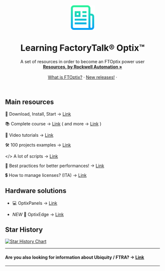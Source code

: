 <!-- PROJECT LOGO -->
<br />
<div align="center">
  <a href="https://github.com/massimovar/LearningFTOptix/blob/main/README.md">
    <img src="images/logo.png" alt="Logo" width="80" height="80">
  </a>

  <h1 align="center">Learning FactoryTalk® Optix™</h1>

  <p align="center">
    A set of resources in order to become an FTOptix power user
    <br />
    <a href="https://www.rockwellautomation.com/en-us/support/documentation/technical/capabilities/optix-portfolio.html"><strong>Resources, by Rockwell Automation »</strong></a>
    <br />
    <br />
    <a href="https://github.com/massimovar/LearningFTOptix/blob/main/pdf/FTOpti_Overview.pdf">What is FTOptix?</a>
    &middot;
    <a href="https://github.com/massimovar/LearningFTOptix/blob/main/chapters/FTOptix_overview.md#latest-releases">New releases!</a>
    &middot;
  </p>
</div>

<br />

<!-- MAIN RESOURCES -->
## Main resources

🌱 Download, Install, Start → [Link](./chapters/Download_install_start.md)

📚 Complete course →  [Link](https://github.com/massimovar/LearningFTOptix/blob/main/pdf/FTOptix_Technical_training.pdf) ( and more → [Link](./chapters/Learning_material.md) )

🎥 Video tutorials  →  [Link](https://github.com/massimovar/LearningFTOptix/blob/main/chapters/Learning_material_Videos.md)

🛠️ 100 projects examples → [Link](https://github.com/FactoryTalk-Optix)

</> A lot of scripts → [Link](https://github.com/massimovar/LearningFTOptix/blob/main/chapters/Ready_to_use_scripts.md)

🚀 Best practices for better performances! → [Link]()

💲 How to manage licenses? (ITA) → [Link](https://www.youtube.com/watch?v=BVXPn04wZ8M&ab_channel=ASEMS.r.l.)

<!-- HARDWARE SOLUTION -->
## Hardware solutions

  - 💻 OptixPanels → [Link](./chapters/OptixPanels_and_co.md)

  - _NEW_ 🎉 OptixEdge → [Link](./chapters/OptixEdge.md)

## Star History

[![Star History Chart](https://api.star-history.com/svg?repos=massimovar/LearningFTOptix&type=Date)](https://www.star-history.com/#massimovar/LearningFTOptix&Date)

---

#### Are you also looking for information about Ubiquity / FTRA? -> [Link](https://github.com/massimovar/LearningUbiquityX/)

---
